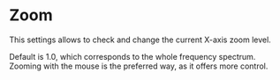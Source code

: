 # Zoom
This settings allows to check and change the current X-axis zoom level. 

Default is 1.0, which
corresponds to the whole frequency spectrum. Zooming with the mouse is the preferred way, as it
offers more control.

